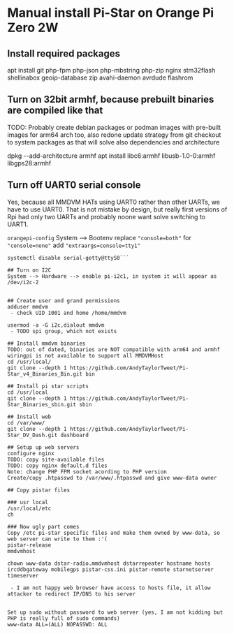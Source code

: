 # Manual install Pi-Star on Orange Pi Zero 2W

## Install required packages
apt install git php-fpm php-json php-mbstring php-zip nginx stm32flash shellinabox geoip-database zip avahi-daemon avrdude flashrom

## Turn on 32bit armhf, because prebuilt binaries are compiled like that
TODO: Probably create debian packages or podman images with pre-built images for arm64 arch too, also redone update strategy from git checkout to system packages as that will solve also dependencies and architecture

dpkg --add-architecture armhf
apt install libc6:armhf libusb-1.0-0:armhf libgps28:armhf


## Turn off UART0 serial console
Yes, because all MMDVM HATs using UART0 rather than other UARTs, we have to use UART0. That is not mistake by design, but really first versions of Rpi had only two UARTs and probably noone want solve switching to UART1.

`orangepi-config`
System --> Bootenv
replace `"console=both"` for `"console=none"`
add `"extraargs=console=tty1"`

```systemctl stop serial-getty@ttyS0
systemctl disable serial-getty@ttyS0```

## Turn on I2C
System --> Hardware --> enable pi-i2c1, in system it will appear as /dev/i2c-2


## Create user and grand permissions
adduser mmdvm
 - check UID 1001 and home /home/mmdvm

usermod -a -G i2c,dialout mmdvm
 - TODO spi group, which not exists

## Install mmdvm binaries
TODO: out of dated, binaries are NOT compatible with arm64 and armhf wiringpi is not available to support all MMDVMHost
cd /usr/local/
git clone --depth 1 https://github.com/AndyTaylorTweet/Pi-Star_v4_Binaries_Bin.git bin

## Install pi star scripts
cd /usr/local
git clone --depth 1 https://github.com/AndyTaylorTweet/Pi-Star_Binaries_sbin.git sbin

## Install web
cd /var/www/
git clone --depth 1 https://github.com/AndyTaylorTweet/Pi-Star_DV_Dash.git dashboard

## Setup up web servers
configure nginx
TODO: copy site-available files
TODO: copy nginx default.d files
Note: change PHP FPM socket acording to PHP version
Create/copy .htpasswd to /var/www/.htpasswd and give www-data owner

## Copy pistar files

### usr local
/usr/local/etc
ch

### Now ugly part comes
Copy /etc pi-star specific files and make them owned by www-data, so web server can write to them :'(
pistar-release
mmdvmhost

chown www-data dstar-radio.mmdvmhost dstarrepeater hostname hosts ircddbgateway mobilegps pistar-css.ini pistar-remote starnetserver timeserver

 - I am not happy web browser have access to hosts file, it allow attacker to redirect IP/DNS to his server


Set up sudo without password to web server (yes, I am not kidding but PHP is really full of sudo commands)
www-data ALL=(ALL) NOPASSWD: ALL


